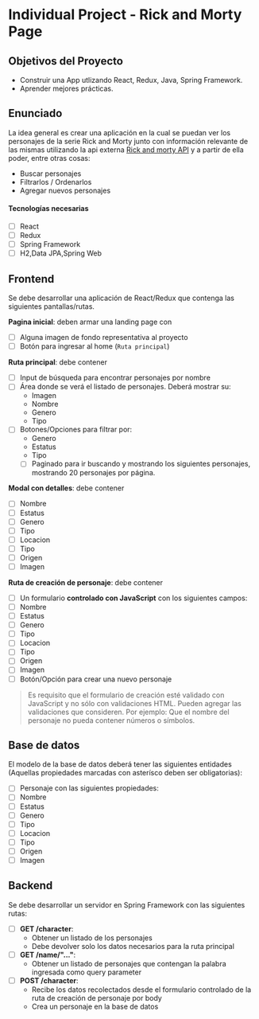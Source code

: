 # Individual Project - Rick and Morty Page


## Objetivos del Proyecto

- Construir una App utlizando React, Redux, Java, Spring Framework.
- Aprender mejores prácticas.

## Enunciado

La idea general es crear una aplicación en la cual se puedan ver los personajes de la serie Rick and Morty junto con información relevante de las mismas utilizando la api externa [Rick and morty API](https://rickandmortyapi.com/) y a partir de ella poder, entre otras cosas:

- Buscar personajes
- Filtrarlos / Ordenarlos
- Agregar nuevos personajes

#### Tecnologías necesarias

- [ ] React
- [ ] Redux
- [ ] Spring Framework
- [ ] H2,Data JPA,Spring Web

## Frontend

Se debe desarrollar una aplicación de React/Redux que contenga las siguientes pantallas/rutas.

__Pagina inicial__: deben armar una landing page con

- [ ] Alguna imagen de fondo representativa al proyecto
- [ ] Botón para ingresar al home (`Ruta principal`)

__Ruta principal__: debe contener

- [ ] Input de búsqueda para encontrar personajes por nombre
- [ ] Área donde se verá el listado de personajes. Deberá mostrar su:
  - Imagen
  - Nombre
  - Genero
  - Tipo
- [ ] Botones/Opciones para filtrar por:
  - Genero
  - Estatus
  - Tipo
  - [ ] Paginado para ir buscando y mostrando los siguientes personajes, mostrando 20 personajes por página.

__Modal con detalles__: debe contener

- [ ] Nombre
- [ ] Estatus
- [ ] Genero
- [ ] Tipo
- [ ] Locacion
- [ ] Tipo
- [ ] Origen
- [ ] Imagen

__Ruta de creación de personaje__: debe contener

- [ ] Un formulario __controlado con JavaScript__ con los siguientes campos:
- [ ] Nombre
- [ ] Estatus
- [ ] Genero
- [ ] Tipo
- [ ] Locacion
- [ ] Tipo
- [ ] Origen
- [ ] Imagen
- [ ] Botón/Opción para crear una nuevo personaje

> Es requisito que el formulario de creación esté validado con JavaScript y no sólo con validaciones HTML. Pueden agregar las validaciones que consideren. Por ejemplo: Que el nombre del personaje no pueda contener números o símbolos.

## Base de datos

El modelo de la base de datos deberá tener las siguientes entidades (Aquellas propiedades marcadas con asterísco deben ser obligatorias):

- [ ] Personaje con las siguientes propiedades:
- [ ] Nombre
- [ ] Estatus
- [ ] Genero
- [ ] Tipo
- [ ] Locacion
- [ ] Tipo
- [ ] Origen
- [ ] Imagen

## Backend

Se debe desarrollar un servidor en Spring Framework con las siguientes rutas:

- [ ] __GET /character__:
  - Obtener un listado de los personajes
  - Debe devolver solo los datos necesarios para la ruta principal
- [ ] __GET /name/"..."__:
  - Obtener un listado de personajes que contengan la palabra ingresada como query parameter
- [ ] __POST /character__:
  - Recibe los datos recolectados desde el formulario controlado de la ruta de creación de personaje por body
  - Crea un personaje en la base de datos
